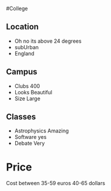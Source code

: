 #College

## Location

- Oh no its above 24 degrees
- subUrban
- England

## Campus

- Clubs 400
- Looks Beautiful
- Size Large
## Classes

- Astrophysics Amazing
- Software yes
- Debate Very
# Price

Cost between 35-59 euros 40-65 dollars